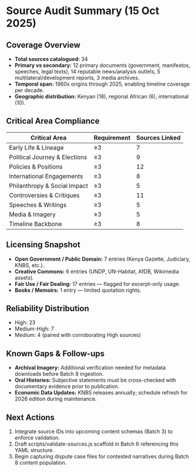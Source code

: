 # Source Audit Summary (15 Oct 2025)

## Coverage Overview
- **Total sources catalogued:** 34
- **Primary vs secondary:** 12 primary documents (government, manifestos, speeches, legal texts), 14 reputable news/analysis outlets, 5 multilateral/development reports, 3 media archives.
- **Temporal span:** 1960s origins through 2025, enabling timeline coverage per decade.
- **Geographic distribution:** Kenyan (18), regional African (6), international (10).

## Critical Area Compliance
| Critical Area | Requirement | Sources Linked |
| --- | --- | --- |
| Early Life & Lineage | ≥3 | 7 |
| Political Journey & Elections | ≥3 | 9 |
| Policies & Positions | ≥3 | 12 |
| International Engagements | ≥3 | 8 |
| Philanthropy & Social Impact | ≥3 | 5 |
| Controversies & Critiques | ≥3 | 11 |
| Speeches & Writings | ≥3 | 5 |
| Media & Imagery | ≥3 | 5 |
| Timeline Backbone | ≥3 | 8 |

## Licensing Snapshot
- **Open Government / Public Domain:** 7 entries (Kenya Gazette, Judiciary, KNBS, etc.).
- **Creative Commons:** 6 entries (UNDP, UN-Habitat, AfDB, Wikimedia assets).
- **Fair Use / Fair Dealing:** 17 entries — flagged for excerpt-only usage.
- **Books / Memoirs:** 1 entry — limited quotation rights.

## Reliability Distribution
- High: 23
- Medium-High: 7
- Medium: 4 (paired with corroborating High sources)

## Known Gaps & Follow-ups
- **Archival Imagery:** Additional verification needed for metadata downloads before Batch 8 ingestion.
- **Oral Histories:** Subjective statements must be cross-checked with documentary evidence prior to publication.
- **Economic Data Updates:** KNBS releases annually; schedule refresh for 2026 edition during maintenance.

## Next Actions
1. Integrate source IDs into upcoming content schemas (Batch 3) to enforce validation.
2. Draft scripts/validate-sources.js scaffold in Batch 6 referencing this YAML structure.
3. Begin capturing dispute case files for contested narratives during Batch 8 content population.
